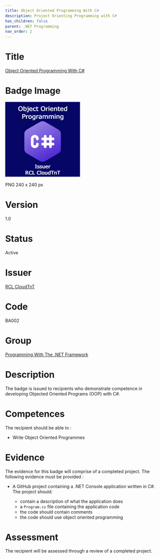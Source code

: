 ```yaml
---
title: Object Oriented Programming With C#
description: Project Orienting Programming with C#
has_children: false
parent: .NET Programming
nav_order: 2
---
```


# Title

[Object Oriented Programming With C#](./badgeClass/object-oriented-programming-with-csharp.json)

# Badge Image

![Object Oriented Programming With C#](./badgeClass/object-oriented-programming-with-csharp.png)

PNG 240 x 240 px

# Version

1.0

# Status

Active

# Issuer

[RCL CloudTnT](../issuer/profile.json)

# Code

BA002

# Group

[Programming With The .NET Framework](./net-programming.md)

# Description

The badge is issued to recipients who demonstrate competence in developing Objected Oriented Programs (OOP) with C#.

# Competences

The recipient should be able to :

- Write Object Oriented Programmes

# Evidence

The evidence for this badge will comprise of a completed project. The following evidence must be provided :

- A GitHub project containing a .NET Console application written in C#. The project should:

    - contain a description of what the application does
    - a ``Program.cs`` file containing the application code
    - the code should contain comments
    - the code should use object oriented programming

# Assessment

The recipient will be assessed through a review of a completed project.
